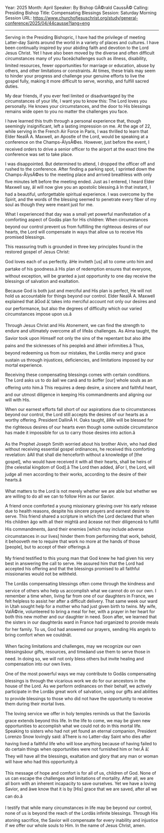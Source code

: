 Year: 2025
Month: April
Speaker: By Bishop GÃ©rald CaussÃ©
Calling: Presiding Bishop
Title: Compensating Blessings
Session: Saturday Morning Session
URL: https://www.churchofjesuschrist.org/study/general-conference/2025/04/44causse?lang=eng

---

Serving in the Presiding Bishopric, I have had the privilege of meeting Latter-day Saints around the world in a variety of places and cultures. I have been continually inspired by your abiding faith and devotion to the Lord Jesus Christ. Yet I have also been moved by the diverse and often difficult circumstances many of you faceâchallenges such as illness, disability, limited resources, fewer opportunities for marriage or education, abuse by others, and other limitations or constraints. At times, these trials may seem to hinder your progress and challenge your genuine efforts to live the gospel fully, making it more difficult to serve, worship, and fulfill sacred duties.

My dear friends, if you ever feel limited or disadvantaged by the circumstances of your life, I want you to know this: The Lord loves you personally. He knows your circumstances, and the door to His blessings remains wide open to you no matter the challenges you face.

I have learned this truth through a personal experience that, though seemingly insignificant, left a lasting impression on me. At the age of 22, while serving in the French Air Force in Paris, I was thrilled to learn that Elder NealÂ A. Maxwell, an Apostle of the Lord, would be speaking at a conference on the Champs-ÃlysÃ©es. However, just before the event, I received orders to drive a senior officer to the airport at the exact time the conference was set to take place.

I was disappointed. But determined to attend, I dropped the officer off and rushed to the conference. After finding a parking spot, I sprinted down the Champs-ÃlysÃ©es to the meeting place and arrived breathless with only five minutes left before the meeting ended. Just as I entered, I heard Elder Maxwell say, âI will now give you an apostolic blessing.â In that instant, I had a beautiful, unforgettable spiritual experience. I was overcome by the Spirit, and the words of the blessing seemed to penetrate every fiber of my soul as though they were meant just for me.

What I experienced that day was a small yet powerful manifestation of a comforting aspect of Godâs plan for His children: When circumstances beyond our control prevent us from fulfilling the righteous desires of our hearts, the Lord will compensate in ways that allow us to receive His promised blessings.

This reassuring truth is grounded in three key principles found in the restored gospel of Jesus Christ:

God loves each of us perfectly. âHe inviteth [us] all to come unto him and partake of his goodness.â His plan of redemption ensures that everyone, without exception, will be granted a just opportunity to one day receive the blessings of salvation and exaltation.

Because God is both just and merciful and His plan is perfect, He will not hold us accountable for things beyond our control. Elder NealÂ A. Maxwell explained that âGod â¦ takes into merciful account not only our desires and our performance, but also the degrees of difficulty which our varied circumstances impose upon us.â

Through Jesus Christ and His Atonement, we can find the strength to endure and ultimately overcome all of lifeâs challenges. As Alma taught, the Savior took upon Himself not only the sins of the repentant but also âthe pains and the sicknesses of his peopleâ and âtheir infirmities.â Thus, beyond redeeming us from our mistakes, the Lordâs mercy and grace sustain us through injustices, deficiencies, and limitations imposed by our mortal experience.

Receiving these compensating blessings comes with certain conditions. The Lord asks us to do âall we canâ and to âoffer [our] whole souls as an offering unto him.â This requires a deep desire, a sincere and faithful heart, and our utmost diligence in keeping His commandments and aligning our will with His.

When our earnest efforts fall short of our aspirations due to circumstances beyond our control, the Lord still accepts the desires of our hearts as a worthy offering. President DallinÂ H. Oaks taught, âWe will be blessed for the righteous desires of our hearts even though some outside circumstance has made it impossible for us to carry those desires into action.â

As the Prophet Joseph Smith worried about his brother Alvin, who had died without receiving essential gospel ordinances, he received this comforting revelation: âAll that shall die henceforth without a knowledge of [the gospel], who would have received it with all their hearts, shall be heirs of [the celestial kingdom of God].â The Lord then added, âFor I, the Lord, will judge all men according to their works, according to the desire of their hearts.â

What matters to the Lord is not merely whether we are able but whether we are willing to do all we can to follow Him as our Savior.

A friend once comforted a young missionary grieving over his early release due to health reasons, despite his sincere prayers and earnest desire to serve. This friend shared a scripture in which the Lord declared that when His children âgo with all their mightâ and âcease not their diligenceâ to fulfill His commandments, âand their enemies [which may include adverse circumstances in our lives] hinder them from performing that work, behold, it behooveth me to require that work no more at the hands of those [people], but to accept of their offerings.â

My friend testified to this young man that God knew he had given his very best in answering the call to serve. He assured him that the Lord had accepted his offering and that the blessings promised to all faithful missionaries would not be withheld.

The Lordâs compensating blessings often come through the kindness and service of others who help us accomplish what we cannot do on our own. I remember a time when, living far from one of our daughters in France, we felt helpless to assist her after a difficult delivery. That same week our ward in Utah sought help for a mother who had just given birth to twins. My wife, ValÃ©rie, volunteered to bring a meal for her, with a prayer in her heart for both this new mother and our daughter in need. Soon after, we learned that the sisters in our daughterâs ward in France had organized to provide meals for her family. To us, God had answered our prayers, sending His angels to bring comfort when we couldnât.

When facing limitations and challenges, may we recognize our own blessingsâour gifts, resources, and timeâand use them to serve those in need. In doing so, we will not only bless others but invite healing and compensation into our own lives.

One of the most powerful ways we may contribute to Godâs compensating blessings is through the vicarious work we do for our ancestors in the house of the Lord. As we perform ordinances on their behalf, we actively participate in the Lordâs great work of salvation, using our gifts and abilities to provide blessings to those who did not have the opportunity to receive them during their mortal lives.

The loving service we offer in holy temples reminds us that the Saviorâs grace extends beyond this life. In the life to come, we may be given new opportunities to accomplish what we could not do in this mortal life. Speaking to sisters who had not yet found an eternal companion, President Lorenzo Snow lovingly said: âThere is no Latter-day Saint who dies after having lived a faithful life who will lose anything because of having failed to do certain things when opportunities were not furnished him or her.Â â¦ They will have all the blessings, exaltation and glory that any man or woman will have who had this opportunity.â

This message of hope and comfort is for all of us, children of God. None of us can escape the challenges and limitations of mortality. After all, we are all born with an inherent incapacity to save ourselves. Yet we have a loving Savior, and âwe know that it is by [His] grace that we are saved, after all we can do.â

I testify that while many circumstances in life may be beyond our control, none of us is beyond the reach of the Lordâs infinite blessings. Through His atoning sacrifice, the Savior will compensate for every inability and injustice if we offer our whole souls to Him. In the name of Jesus Christ, amen.